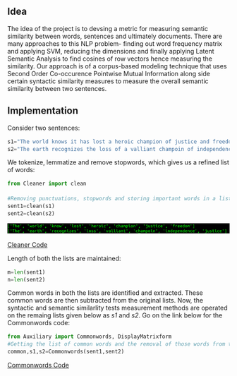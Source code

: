 ## Idea

The idea of the project is to devsing a metric for measuring semantic similarity between words, sentences and ultimately documents. There are many approaches to this NLP problem- finding out word frequency matrix and applying SVM, reducing the dimensions and finally applying Latent Semantic Analysis to find cosines of row vectors hence measuring the similarity. Our approach is of a corpus-based modeling technique that uses Second Order Co-occurence Pointwise Mutual Information along side certain syntactic similarity measures to measure the overall semantic similarity between two sentences.

## Implementation

Consider two sentences: 
```python
s1="The world knows it has lost a heroic champion of justice and freedom"
s2="The earth recognizes the loss of a valliant champoin of independence and justice"
```

We tokenize, lemmatize and remove stopwords, which gives us a refined list of words:
```python
from Cleaner import clean

#Removing punctuations, stopwords and storing important words in a list
sent1=clean(s1)
sent2=clean(s2)
```
![Output](https://github.com/caffeine96/TextSemanticSimilarity/blob/master/TSS%20Snips/Cleaning.png)

[Cleaner Code](https://github.com/caffeine96/TextSemanticSimilarity/blob/master/Cleaner.py)


Length of both the lists are maintained:
```python 
m=len(sent1)
n=len(sent2)
```

Common words in both the lists are identified and extracted. These common words are then subtracted from the original lists. Now, the syntactic and semantic similarlity tests measurement methods are operated on the remaing lists given below as *s1* and *s2*. Go on the link below for the Commonwords code:
```python
from Auxiliary import Commonwords, DisplayMatrixform
#Getting the list of common words and the removal of those words from the original list
common,s1,s2=Commonwords(sent1,sent2)
```

[Commonwords Code](https://github.com/caffeine96/TextSemanticSimilarity/blob/master/Auxiliary.py)

